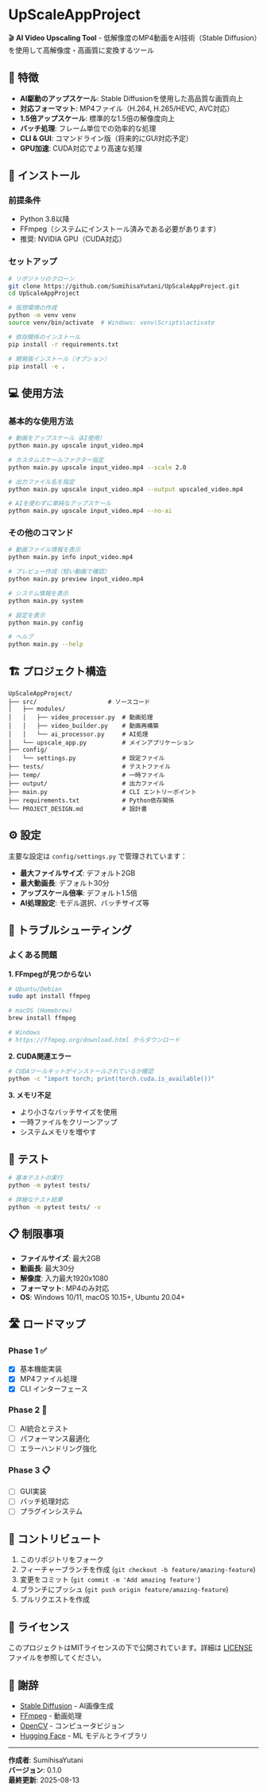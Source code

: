 # UpScaleAppProject

🎬 **AI Video Upscaling Tool** - 低解像度のMP4動画をAI技術（Stable Diffusion）を使用して高解像度・高画質に変換するツール

## 🌟 特徴

- **AI駆動のアップスケール**: Stable Diffusionを使用した高品質な画質向上
- **対応フォーマット**: MP4ファイル（H.264, H.265/HEVC, AVC対応）
- **1.5倍アップスケール**: 標準的な1.5倍の解像度向上
- **バッチ処理**: フレーム単位での効率的な処理
- **CLI & GUI**: コマンドライン版（将来的にGUI対応予定）
- **GPU加速**: CUDA対応でより高速な処理

## 🚀 インストール

### 前提条件
- Python 3.8以降
- FFmpeg（システムにインストール済みである必要があります）
- 推奨: NVIDIA GPU（CUDA対応）

### セットアップ
```bash
# リポジトリのクローン
git clone https://github.com/SumihisaYutani/UpScaleAppProject.git
cd UpScaleAppProject

# 仮想環境の作成
python -m venv venv
source venv/bin/activate  # Windows: venv\Scripts\activate

# 依存関係のインストール
pip install -r requirements.txt

# 開発版インストール（オプション）
pip install -e .
```

## 💻 使用方法

### 基本的な使用方法
```bash
# 動画をアップスケール（AI使用）
python main.py upscale input_video.mp4

# カスタムスケールファクター指定
python main.py upscale input_video.mp4 --scale 2.0

# 出力ファイル名を指定
python main.py upscale input_video.mp4 --output upscaled_video.mp4

# AIを使わずに単純なアップスケール
python main.py upscale input_video.mp4 --no-ai
```

### その他のコマンド
```bash
# 動画ファイル情報を表示
python main.py info input_video.mp4

# プレビュー作成（短い動画で確認）
python main.py preview input_video.mp4

# システム情報を表示
python main.py system

# 設定を表示
python main.py config

# ヘルプ
python main.py --help
```

## 🏗️ プロジェクト構造

```
UpScaleAppProject/
├── src/                    # ソースコード
│   ├── modules/           
│   │   ├── video_processor.py  # 動画処理
│   │   ├── video_builder.py    # 動画再構築
│   │   └── ai_processor.py     # AI処理
│   └── upscale_app.py          # メインアプリケーション
├── config/
│   └── settings.py             # 設定ファイル
├── tests/                      # テストファイル
├── temp/                       # 一時ファイル
├── output/                     # 出力ファイル
├── main.py                     # CLI エントリーポイント
├── requirements.txt            # Python依存関係
└── PROJECT_DESIGN.md           # 設計書
```

## ⚙️ 設定

主要な設定は `config/settings.py` で管理されています：

- **最大ファイルサイズ**: デフォルト2GB
- **最大動画長**: デフォルト30分
- **アップスケール倍率**: デフォルト1.5倍
- **AI処理設定**: モデル選択、バッチサイズ等

## 🔧 トラブルシューティング

### よくある問題

**1. FFmpegが見つからない**
```bash
# Ubuntu/Debian
sudo apt install ffmpeg

# macOS (Homebrew)
brew install ffmpeg

# Windows
# https://ffmpeg.org/download.html からダウンロード
```

**2. CUDA関連エラー**
```bash
# CUDAツールキットがインストールされているか確認
python -c "import torch; print(torch.cuda.is_available())"
```

**3. メモリ不足**
- より小さなバッチサイズを使用
- 一時ファイルをクリーンアップ
- システムメモリを増やす

## 🧪 テスト

```bash
# 基本テストの実行
python -m pytest tests/

# 詳細なテスト結果
python -m pytest tests/ -v
```

## 📋 制限事項

- **ファイルサイズ**: 最大2GB
- **動画長**: 最大30分
- **解像度**: 入力最大1920x1080
- **フォーマット**: MP4のみ対応
- **OS**: Windows 10/11, macOS 10.15+, Ubuntu 20.04+

## 🛣️ ロードマップ

### Phase 1 ✅
- [x] 基本機能実装
- [x] MP4ファイル処理
- [x] CLI インターフェース

### Phase 2 🚧
- [ ] AI統合とテスト
- [ ] パフォーマンス最適化
- [ ] エラーハンドリング強化

### Phase 3 📋
- [ ] GUI実装
- [ ] バッチ処理対応
- [ ] プラグインシステム

## 🤝 コントリビュート

1. このリポジトリをフォーク
2. フィーチャーブランチを作成 (`git checkout -b feature/amazing-feature`)
3. 変更をコミット (`git commit -m 'Add amazing feature'`)
4. ブランチにプッシュ (`git push origin feature/amazing-feature`)
5. プルリクエストを作成

## 📄 ライセンス

このプロジェクトはMITライセンスの下で公開されています。詳細は [LICENSE](LICENSE) ファイルを参照してください。

## 🙏 謝辞

- [Stable Diffusion](https://github.com/CompVis/stable-diffusion) - AI画像生成
- [FFmpeg](https://ffmpeg.org/) - 動画処理
- [OpenCV](https://opencv.org/) - コンピュータビジョン
- [Hugging Face](https://huggingface.co/) - ML モデルとライブラリ

---

**作成者**: SumihisaYutani  
**バージョン**: 0.1.0  
**最終更新**: 2025-08-13

